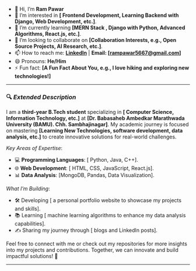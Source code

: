 - 👋 Hi, I’m **Ram Pawar**
- 👀 I’m interested in **[ Frontend Development, Learning Backend with Django, Web Development, etc.]**.
- 🌱 I’m currently learning **[MERN Stack , Django with Python,  Advanced Algorithms, React.js, etc.]**.
- 💞 I’m looking to collaborate on **[Collaboration Interests, e.g., Open Source Projects, AI Research, etc.]**.
- 📫 How to reach me: **[LinkedIn](https://www.linkedin.com/in/ram-pawar-94569727b)** | **Email: [rampawar5667@gmail.com]**
- 😄 Pronouns: **He/Him**
- ⚡ Fun fact: **[A Fun Fact About You, e.g., I love hiking and exploring new technologies!]**

---

### 🔍 *Extended Description*
I am a **third-year B.Tech student** specializing in **[ Computer Science, Information Technology, etc.]** at **[Dr. Babasaheb Ambedkar Marathwada University (BAMU). Chh. Sambhajinagar]**. My academic journey is focused on mastering **[Learning New Technologies, software development, data analysis, etc.]** to create innovative solutions for real-world challenges.

*Key Areas of Expertise*:
- 💻 **Programming Languages**: [ Python, Java, C++].
- 🌐 **Web Development**: [ HTML, CSS, JavaScript, React.js].
- 📊 **Data Analysis**: [MongoDB, Pandas, Data Visualization].

*What I’m Building*:
- 🛠 Developing [ a personal portfolio website to showcase my projects and skills].
- 📚 Learning [ machine learning algorithms to enhance my data analysis capabilities].
- ✍ Sharing my journey through [ blogs and LinkedIn posts].

Feel free to connect with me or check out my repositories for more insights into my projects and contributions. Together, we can innovate and build impactful solutions! 🚀

---

<!---
RamPawar/RamPawar is a ✨ special ✨ repository because its README.md (this file) appears on your GitHub profile.
You can click the Preview link to take a look at your changes.
--->

